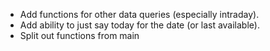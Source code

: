 - Add functions for other data queries (especially intraday).
- Add ability to just say today for the date (or last available).
- Split out functions from main
